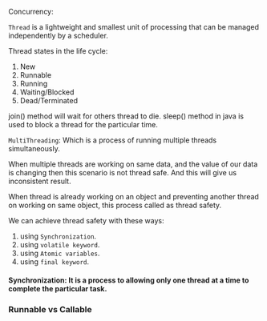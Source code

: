 Concurrency: 

`Thread` is a lightweight and smallest unit of processing that can be managed independently by a scheduler.

Thread states in the life cycle:
1. New
2. Runnable
3. Running
4. Waiting/Blocked
5. Dead/Terminated

join() method will wait for others thread to die.
sleep() method in java is used to block a thread for the particular time.

`MultiThreading`: Which is a process of running multiple threads simultaneously.

When multiple threads are working on same data, and the value of our data is changing then this scenario is not thread safe. And this will give us inconsistent result.

When thread is already working on an object and preventing another thread on working on same object, this process called as thread safety. 

We can achieve thread safety with these ways:
1. using `Synchronization`.
2. using `volatile keyword`.
3. using `Atomic variables`.
4. using `final keyword`. 

#### Synchronization: It is a process to allowing only one thread at a time to complete the particular task.

### **Runnable vs Callable**


